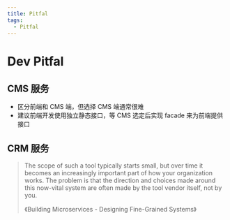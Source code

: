 ```yaml
---
title: Pitfal
tags:
  - Pitfal
---
```


# Dev Pitfal

## CMS 服务

- 区分前端和 CMS 端，但选择 CMS 端通常很难
- 建议前端开发使用独立静态接口，等 CMS 选定后实现 facade 来为前端提供接口

## CRM 服务

> The scope of such a tool typically starts small, but over time it becomes an increasingly
> important part of how your organization works. The problem is that the direction and
> choices made around this now-vital system are often made by the tool vendor itself, not by
> you.
>
> 《Building Microservices - Designing Fine-Grained Systems》
